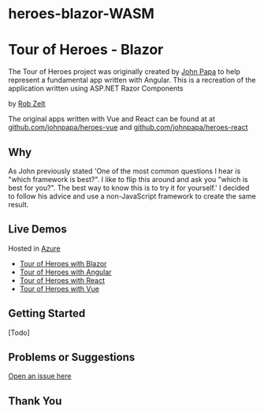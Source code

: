 # heroes-blazor-WASM

# Tour of Heroes - Blazor

The Tour of Heroes project was originally created by [John Papa](http://twitter.com/john_papa) to help represent a fundamental app written with Angular. This is a recreation of the application written using ASP.NET Razor Components

by [Rob Zelt](http://twitter.com/robzelt)

The original apps written with Vue and React can be found at at [github.com/johnpapa/heroes-vue](https://github.com/johnpapa/heroes-vue) and [github.com/johnpapa/heroes-react](https://github.com/johnpapa/heroes-react)

## Why

As John previously stated 'One of the most common questions I hear is "which framework is best?". I like to flip this around and ask you "which is best for you?". The best way to know this is to try it for yourself.' I decided to follow his advice and use a non-JavaScript framework to create the same result.

## Live Demos

Hosted in [Azure](https://aka.ms/jp-free)

- [Tour of Heroes with Blazor](https://zelt-heroes-blazor.azurewebsites.net)
- [Tour of Heroes with Angular](https://papa-heroes-angular.azurewebsites.net)
- [Tour of Heroes with React](https://papa-heroes-react.azurewebsites.net)
- [Tour of Heroes with Vue](https://papa-heroes-vue.azurewebsites.net)

## Getting Started

[Todo]


## Problems or Suggestions

[Open an issue here](https://github.com/robzelt/heroes-blazor-WASM/issues)

## Thank You
